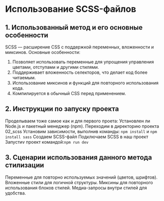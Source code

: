 # Использование SCSS-файлов

## 1. Использованный метод и его основные особенности
SCSS — расширение CSS с поддержкой переменных, вложенности и миксинов. Основные особенности:
1) Позволяет использовать переменные для упрощения управления цветами, отступами и другими стилями.
2) Поддерживает вложенность селекторов, что делает код более читаемым.
3) Использование миксинов и функций для повторного использования кода.
4) Компилируется в обычный CSS перед применением.

## 2. Инструкции по запуску проекта
Проделываем тоже самое как и для первого проета:
Установлен ли Node.js и пакетный менеджер (npm).
Переходим в директорию проекта 02_scss
Установим зависимости, выполнив команды: `npm install` и `npm install sass`
Создаем SCSS-файл
Подключаем SCSS в наш проект
Запустиv проект командой:`npm run dev`

## 3. Сценарии использования данного метода стилизации
Переменные для повторно используемых значений (цветов, шрифтов).
Вложенные стили для логичной структуры.
Миксины для повторного использования блоков стилей.
Медиа-запросы внутри стилей для удобства.